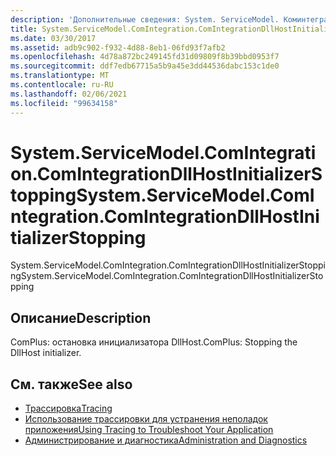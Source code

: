 ```yaml
---
description: 'Дополнительные сведения: System. ServiceModel. Коминтегратион. Коминтегратиондллхостинитиализерстоппинг'
title: System.ServiceModel.ComIntegration.ComIntegrationDllHostInitializerStopping
ms.date: 03/30/2017
ms.assetid: adb9c902-f932-4d88-8eb1-06fd93f7afb2
ms.openlocfilehash: 4d78a872bc249145fd31d09809f8b39bbd0953f7
ms.sourcegitcommit: ddf7edb67715a5b9a45e3dd44536dabc153c1de0
ms.translationtype: MT
ms.contentlocale: ru-RU
ms.lasthandoff: 02/06/2021
ms.locfileid: "99634158"
---
```

# <a name="systemservicemodelcomintegrationcomintegrationdllhostinitializerstopping"></a><span data-ttu-id="64636-103">System.ServiceModel.ComIntegration.ComIntegrationDllHostInitializerStopping</span><span class="sxs-lookup"><span data-stu-id="64636-103">System.ServiceModel.ComIntegration.ComIntegrationDllHostInitializerStopping</span></span>

<span data-ttu-id="64636-104">System.ServiceModel.ComIntegration.ComIntegrationDllHostInitializerStopping</span><span class="sxs-lookup"><span data-stu-id="64636-104">System.ServiceModel.ComIntegration.ComIntegrationDllHostInitializerStopping</span></span>  
  
## <a name="description"></a><span data-ttu-id="64636-105">Описание</span><span class="sxs-lookup"><span data-stu-id="64636-105">Description</span></span>  

 <span data-ttu-id="64636-106">ComPlus: остановка инициализатора DllHost.</span><span class="sxs-lookup"><span data-stu-id="64636-106">ComPlus: Stopping the DllHost initializer.</span></span>  
  
## <a name="see-also"></a><span data-ttu-id="64636-107">См. также</span><span class="sxs-lookup"><span data-stu-id="64636-107">See also</span></span>

- [<span data-ttu-id="64636-108">Трассировка</span><span class="sxs-lookup"><span data-stu-id="64636-108">Tracing</span></span>](index.md)
- [<span data-ttu-id="64636-109">Использование трассировки для устранения неполадок приложения</span><span class="sxs-lookup"><span data-stu-id="64636-109">Using Tracing to Troubleshoot Your Application</span></span>](using-tracing-to-troubleshoot-your-application.md)
- [<span data-ttu-id="64636-110">Администрирование и диагностика</span><span class="sxs-lookup"><span data-stu-id="64636-110">Administration and Diagnostics</span></span>](../index.md)
